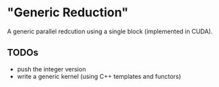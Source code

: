 # "Generic Reduction"
A generic parallel redcution using a single block (implemented in CUDA).

## TODOs
- push the integer version
- write a generic kernel (using C++ templates and functors)
